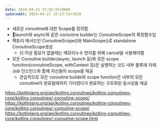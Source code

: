 ```yaml
---
date: 2024-04-21 15:02:55+0000
updatedAt: 2024-04-21 15:23:53+4520
---
```

- 새로운 coroutine에 대한 Scope를 정의함
- launch와 async와 같은 coroutine builder는 CoroutineScope의 확장함수임
- 팩토리 메서드인 CoroutineScope()와 MainScope()로 standalone CoroutineScope생성
	- 더 이상 필요가 없을때는 메모리누수 방지를 위해 cancel을 사용해야함
- 모든 Coroutine builder(async, launch 등)와 모든 scope function(coroutineScope, withContext 등)은 실행하는 코드 내부 블록에 자체 Job 인스턴스와 함께 자신들의 scope를 제공
	- 관습적으로 모든 coroutine builde와 scope function은 내부의 모든 coroutine이 완료될때까지 기다렸다가 완료하는 구조화된 동시성을 제공






https://kotlinlang.org/api/kotlinx.coroutines/kotlinx-coroutines-core/kotlinx.coroutines/-coroutine-scope/
https://kotlinlang.org/api/kotlinx.coroutines/kotlinx-coroutines-core/kotlinx.coroutines/-coroutine-scope/
https://kotlinlang.org/api/kotlinx.coroutines/kotlinx-coroutines-core/kotlinx.coroutines/-coroutine-scope.html